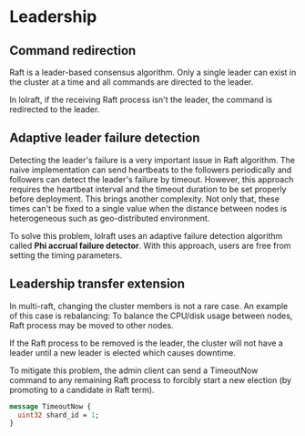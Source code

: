 # Leadership

## Command redirection

Raft is a leader-based consensus algorithm.
Only a single leader can exist in the cluster at a time and
all commands are directed to the leader.

In lolraft, if the receiving Raft process isn't the leader,
the command is redirected to the leader.

## Adaptive leader failure detection

Detecting the leader's failure is a very important issue in Raft algorithm.
The naive implementation can send heartbeats to the followers periodically and
followers can detect the leader's failure by timeout.
However, this approach requires the heartbeat interval and the timeout duration
to be set properly before deployment. This brings another complexity.
Not only that, these times can't be fixed to a single value when
the distance between nodes is heterogeneous such as geo-distributed environment.

To solve this problem, lolraft uses an adaptive failure detection algorithm called
**Phi accrual failure detector**.
With this approach, users are free from setting the timing parameters.

## Leadership transfer extension

In multi-raft, changing the cluster members is not a rare case.
An example of this case is rebalancing:
To balance the CPU/disk usage between nodes, Raft process may be 
moved to other nodes.

If the Raft process to be removed is the leader, the cluster will not have a
leader until a new leader is elected which causes downtime.

To mitigate this problem, the admin client can send a TimeoutNow command to
any remaining Raft process to forcibly start a new election (by promoting to a candidate in Raft term).

```proto
message TimeoutNow {
  uint32 shard_id = 1;
}
```